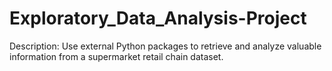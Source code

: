 # Exploratory_Data_Analysis-Project
Description:
Use external Python packages to retrieve and analyze valuable information from a supermarket retail chain dataset.
# 
